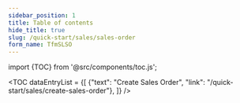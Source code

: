 ```yaml
---
sidebar_position: 1
title: Table of contents
hide_title: true  
slug: /quick-start/sales/sales-order 
form_name: TfmSLSO
---
```


import {TOC} from '@src/components/toc.js';

<TOC
dataEntryList = {[
{"text": "Create Sales Order", "link": "/quick-start/sales/create-sales-order"},
]}
/>
